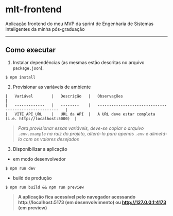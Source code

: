 # mlt-frontend
Aplicação frontend do meu MVP da sprint de Engenharia de Sistemas Inteligentes da minha pós-graduação 

---
## Como executar 

1. Instalar dependências (as mesmas estão descritas no arquivo `package.json`).
```
$ npm install
```

2. Provisionar as variáveis de ambiente
```
|   Variável        |   Descrição   |   Observações                                             |
|   -------------   |   --------    |   -----------------------------------------------------   |
|   VITE_API_URL    |   URL da API  |   A URL deve estar completa (i.e. http://localhost:5000)  |
```
>*Para provisionar essas variáveis, deve-se copiar o arquivo `.env.example` na raiz do projeto, alterá-lo para apenas `.env` e alimetá-lo com os valores desejados*

3. Disponibilizar a aplicação
- em modo desenvolvedor
```
$ npm run dev
```

- build de produção
```
$ npm run build && npm run preview
```

> **A aplicação fica acessível pelo navegador acessando http://localhost:5173 (em desenvolvimento) ou http://127.0.0.1:4173 (em preview)**
